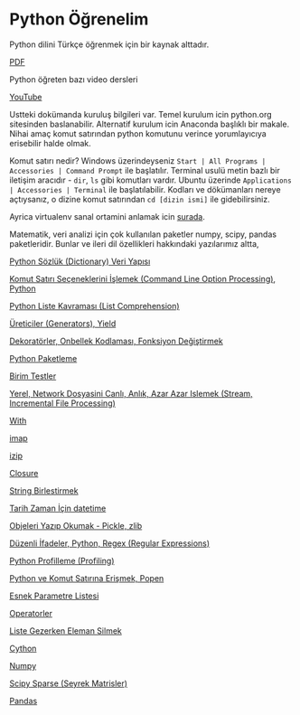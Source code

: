# Python Öğrenelim

Python dilini Türkçe öğrenmek için bir kaynak alttadır.

[PDF](https://drive.google.com/uc?export=view&id=1uyPlvdEVlqrzM6eQwGKh7WmkHFqT1ku_)

Python öğreten bazı video dersleri

[YouTube](https://www.youtube.com/watch?v=CF8C5gOZaws&list=PLP6Cnd5VHAi5M0NvHDfsQaokaw_4kPAEu)

Ustteki dokümanda kuruluş bilgileri var. Temel kurulum icin python.org
sitesinden baslanabilir. Alternatif kurulum icin Anaconda başlıklı bir
makale. Nihai amaç komut satırından python komutunu verince
yorumlayıcıya erisebilir halde olmak.

Komut satırı nedir? Windows üzerindeyseniz `Start | All Programs |
Accessories | Command Prompt` ile başlatılır. Terminal usulü metin
bazlı bir iletişim aracıdır - `dir`, `ls` gibi komutları
vardır. Ubuntu üzerinde `Applications | Accessories | Terminal` ile
başlatılabilir. Kodları ve dökümanları nereye açtıysanız, o dizine
komut satırından `cd [dizin ismi]` ile gidebilirsiniz.

Ayrica virtualenv sanal ortamini anlamak icin
[surada](../../2018/08/virtualenv-python-izole-sanal-calsma.html).

Matematik, veri analizi için çok kullanılan paketler numpy, scipy,
pandas paketleridir. Bunlar ve ileri dil özellikleri hakkındaki
yazılarımız altta,

[Python Sözlük (Dictionary) Veri Yapısı](../../2023/05/python-sozluk-dictionary.html)

[Komut Satırı Seçeneklerini İşlemek (Command Line Option Processing), Python](../../2018/08/komut-satr-seceneklerini-islemek.html)

[Python Liste Kavraması (List Comprehension)](../../2021/12/python-list-comprehension.html)

[Üreticiler (Generators), Yield](../../2011/02/fonksiyon-gezmek-ve-yield.html)

[Dekoratörler, Onbellek Kodlaması, Fonksiyon Değiştirmek](../../2013/07/onbelleklemeyi-dekorator-ile-yapmak.html)

[Python Paketleme](../../2012/04/python-paketleme.html)

[Birim Testler](../../2016/05/birim-testleri-taklitlemek-mocking-ve.html)

[Yerel, Network Dosyasini Canlı, Anlık, Azar Azar Islemek (Stream, Incremental File Processing)](../../2018/08/canl-aks-anlk-azar-azar-islem-stream.html)

[With](../../2013/01/python-with-komutu-contextmanager.html)

[imap](../../2011/02/imap.html)

[izip](../../2010/06/izip.html)

[Closure](../../2009/05/closure.html)

[String Birlestirmek](../../2011/03/string-birlestirmek.html)

[Tarih Zaman İçin datetime](../../2016/06/datetime.html)

[Objeleri Yazıp Okumak - Pickle, zlib](../../2010/10/encoding-objeleri-yazip-okumak-pickle-base64.html)

[Düzenli İfadeler, Python, Regex (Regular Expressions)](../.././2016/02/duzenli-ifadeler-python-regex-regular.html)

[Python Profilleme (Profiling)](../../2014/09/python-profilleme-profiling.html)

[Python ve Komut Satırına Erişmek, Popen](../../2014/12/popen-python-ve-komut-satirina-erismek.html)

[Esnek Parametre Listesi](../../2011/02/esnek-parametre-listesi.html)

[Operatorler](../../2011/02/operatorler.html)

[Liste Gezerken Eleman Silmek](../../2011/03/liste-gezerken-eleman-silmek.html)

[Cython](../../2010/11/cython.html)

[Numpy](../../2016/10/numpy.html)

[Scipy Sparse (Seyrek Matrisler)](../../2016/04/scipy-seyrek-matrisler-sparse-matrices.html)

[Pandas](../../2016/08/pandas.html)
